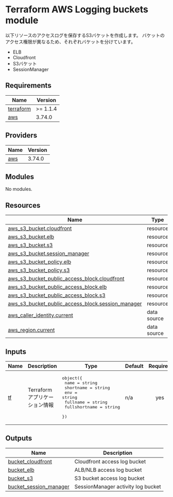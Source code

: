 <!-- BEGIN_TF_DOCS -->
# Terraform AWS Logging buckets module

以下リソースのアクセスログを保存するS3バケットを作成します。
バケットのアクセス権限が異なるため、それぞれバケットを分けています。
* ELB
* Cloudfront
* S3バケット
* SessionManager

## Requirements

| Name | Version |
|------|---------|
| <a name="requirement_terraform"></a> [terraform](#requirement\_terraform) | >= 1.1.4 |
| <a name="requirement_aws"></a> [aws](#requirement\_aws) | 3.74.0 |

## Providers

| Name | Version |
|------|---------|
| <a name="provider_aws"></a> [aws](#provider\_aws) | 3.74.0 |

## Modules

No modules.

## Resources

| Name | Type |
|------|------|
| [aws_s3_bucket.cloudfront](https://registry.terraform.io/providers/hashicorp/aws/3.74.0/docs/resources/s3_bucket) | resource |
| [aws_s3_bucket.elb](https://registry.terraform.io/providers/hashicorp/aws/3.74.0/docs/resources/s3_bucket) | resource |
| [aws_s3_bucket.s3](https://registry.terraform.io/providers/hashicorp/aws/3.74.0/docs/resources/s3_bucket) | resource |
| [aws_s3_bucket.session_manager](https://registry.terraform.io/providers/hashicorp/aws/3.74.0/docs/resources/s3_bucket) | resource |
| [aws_s3_bucket_policy.elb](https://registry.terraform.io/providers/hashicorp/aws/3.74.0/docs/resources/s3_bucket_policy) | resource |
| [aws_s3_bucket_policy.s3](https://registry.terraform.io/providers/hashicorp/aws/3.74.0/docs/resources/s3_bucket_policy) | resource |
| [aws_s3_bucket_public_access_block.cloudfront](https://registry.terraform.io/providers/hashicorp/aws/3.74.0/docs/resources/s3_bucket_public_access_block) | resource |
| [aws_s3_bucket_public_access_block.elb](https://registry.terraform.io/providers/hashicorp/aws/3.74.0/docs/resources/s3_bucket_public_access_block) | resource |
| [aws_s3_bucket_public_access_block.s3](https://registry.terraform.io/providers/hashicorp/aws/3.74.0/docs/resources/s3_bucket_public_access_block) | resource |
| [aws_s3_bucket_public_access_block.session_manager](https://registry.terraform.io/providers/hashicorp/aws/3.74.0/docs/resources/s3_bucket_public_access_block) | resource |
| [aws_caller_identity.current](https://registry.terraform.io/providers/hashicorp/aws/3.74.0/docs/data-sources/caller_identity) | data source |
| [aws_region.current](https://registry.terraform.io/providers/hashicorp/aws/3.74.0/docs/data-sources/region) | data source |

## Inputs

| Name | Description | Type | Default | Required |
|------|-------------|------|---------|:--------:|
| <a name="input_tf"></a> [tf](#input\_tf) | Terraformアプリケーション情報 | <pre>object({<br>    name          = string<br>    shortname     = string<br>    env           = string<br>    fullname      = string<br>    fullshortname = string<br>  })</pre> | n/a | yes |

## Outputs

| Name | Description |
|------|-------------|
| <a name="output_bucket_cloudfront"></a> [bucket\_cloudfront](#output\_bucket\_cloudfront) | Cloudfront access log bucket |
| <a name="output_bucket_elb"></a> [bucket\_elb](#output\_bucket\_elb) | ALB/NLB access log bucket |
| <a name="output_bucket_s3"></a> [bucket\_s3](#output\_bucket\_s3) | S3 bucket access log bucket |
| <a name="output_bucket_session_manager"></a> [bucket\_session\_manager](#output\_bucket\_session\_manager) | SessionManager activity log bucket |
<!-- END_TF_DOCS -->    